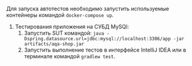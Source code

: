 Для запуска автотестов необходимо запустить используемые контейнеры командой `docker-compose up`.

1. Тестирования приложения на СУБД MySQl:
    1. Запустить SUT командой: `java -Dspring.datasource.url=jdbc:mysql://localhost:3306/app -jar artifacts/aqa-shop.jar`
    2. Запустить выполнение тестов в интерфейсе IntelliJ IDEA или в терминале командой `gradlew test`.
